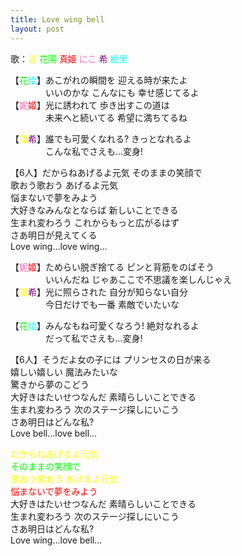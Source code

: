 ```yaml
---
title: Love wing bell
layout: post
---
```

歌：<font color="yellow">凛</font> <font color="lime">花陽</font> <font color="red">真姫</font> <font color="hotpink">にこ</font> <font color="purple">希</font> <font color="cyan">絵里</font>

<p>【<font color="lime">花</font><font color="cyan">绘</font>】あこがれの瞬間を 迎える時が来たよ<br />
　　　　いいのかな こんなにも 幸せ感じてるよ<br />
【<font color="hotpink">妮</font><font color="red">姬</font>】光に誘われて 歩き出すこの道は<br />
　　　　未来へと続いてる 希望に満ちてるね</p>

<p>【<font color="yellow">凛</font><font color="purple">希</font>】誰でも可愛くなれる? きっとなれるよ<br />
　　　　こんな私でさえも…変身!</p>

<p>【6人】だからねあげるよ元気 そのままの笑顔で<br />
歌おう歌おう あげるよ元気<br />
悩まないで夢をみよう<br />
大好きなみんなとならば 新しいことできる<br />
生まれ変わろう これからもっと広がるはず<br />
さあ明日が見えてくる<br />
Love wing…love wing…</p>

<p>【<font color="hotpink">妮</font><font color="red">姬</font>】ためらい脱ぎ捨てる ピンと背筋をのばそう<br />
　　　　いいんだね じゃあここで不思議を楽しんじゃえ<br />
【<font color="yellow">凛</font><font color="purple">希</font>】光に照らされた 自分が知らない自分<br />
　　　　今日だけでも一番 素敵でいたいな</p>

<p>【<font color="lime">花</font><font color="cyan">绘</font>】みんなもね可愛くなろう! 絶対なれるよ<br />
　　　　だって私でさえも…変身!</p>

<p>【6人】そうだよ女の子には プリンセスの日が来る<br />
嬉しい嬉しい 魔法みたいな<br />
驚きから夢のこどう<br />
大好きはたいせつなんだ 素晴らしいことできる<br />
生まれ変わろう 次のステージ探しにいこう<br />
さあ明日はどんな私?<br />
Love bell…love bell…</p>

<p><font color="yellow">だからねあげるよ元気</font><br />
<font color="lime">そのままの笑顔で</font><br />
<font color="yellow">歌おう歌おう あげるよ元気</font><br />
<font color="red">悩まないで夢をみよう</font><br />
大好きはたいせつなんだ 素晴らしいことできる<br />
生まれ変わろう 次のステージ探しにいこう<br />
さあ明日はどんな私?<br />
Love wing…love bell…</p>
